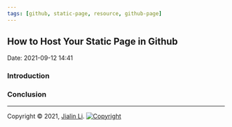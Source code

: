 ```yaml
---
tags: [github, static-page, resource, github-page]
---
```

## How to Host Your Static Page in Github
Date:  2021-09-12 14:41

###  Introduction





### Conclusion


---
Copyright © 2021, [Jialin Li](https://github.com/keyskull).  [![Copyright](https://i.creativecommons.org/l/by-nc/4.0/80x15.png)](/LICENSE)
